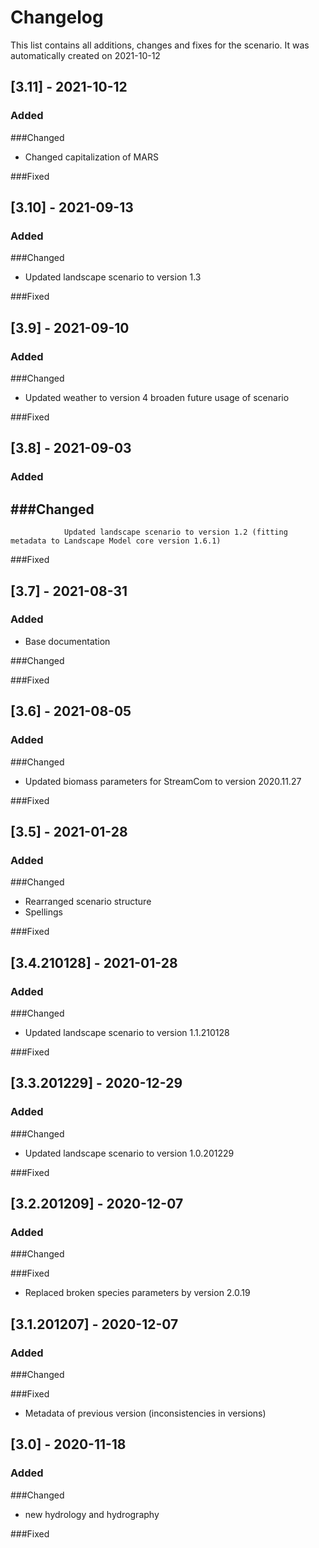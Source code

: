 # Changelog
This list contains all additions, changes and fixes for the scenario.
It was automatically created on 2021-10-12

## [3.11] - 2021-10-12
### Added

###Changed
- Changed capitalization of MARS

###Fixed


## [3.10] - 2021-09-13
### Added

###Changed
- Updated landscape scenario to version 1.3

###Fixed


## [3.9] - 2021-09-10
### Added

###Changed
- Updated weather to version 4 broaden future usage of scenario

###Fixed


## [3.8] - 2021-09-03
### Added

###Changed
- 
                Updated landscape scenario to version 1.2 (fitting metadata to Landscape Model core version 1.6.1)
            

###Fixed


## [3.7] - 2021-08-31
### Added
- Base documentation

###Changed

###Fixed


## [3.6] - 2021-08-05
### Added

###Changed
- Updated biomass parameters for StreamCom to version 2020.11.27

###Fixed


## [3.5] - 2021-01-28
### Added

###Changed
- Rearranged scenario structure
- Spellings

###Fixed


## [3.4.210128] - 2021-01-28
### Added

###Changed
- Updated landscape scenario to version 1.1.210128

###Fixed


## [3.3.201229] - 2020-12-29
### Added

###Changed
- Updated landscape scenario to version 1.0.201229

###Fixed


## [3.2.201209] - 2020-12-07
### Added

###Changed

###Fixed
- Replaced broken species parameters by version 2.0.19


## [3.1.201207] - 2020-12-07
### Added

###Changed

###Fixed
- Metadata of previous version (inconsistencies in versions)


## [3.0] - 2020-11-18
### Added

###Changed
- new hydrology and hydrography

###Fixed
